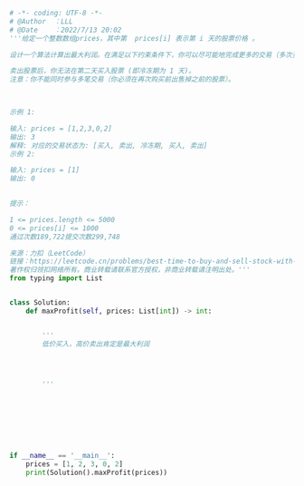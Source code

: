 
<BlogInfo id="1211" title="137.最佳买卖股票时机含冷冻期" author="白日梦想猿" pv=0 read_times=0 pre_cost_time="0分43秒" category="leetcode" tag_list="['leetcode']" create_time="2022.07.13 20:02:54" update_time="2022.07.13 20:40:10" />

```python
# -*- coding: UTF-8 -*-                            
# @Author  ：LLL                         
# @Date    ：2022/7/13 20:02  
'''给定一个整数数组prices，其中第  prices[i] 表示第 i 天的股票价格 。​

设计一个算法计算出最大利润。在满足以下约束条件下，你可以尽可能地完成更多的交易（多次买卖一支股票）:

卖出股票后，你无法在第二天买入股票 (即冷冻期为 1 天)。
注意：你不能同时参与多笔交易（你必须在再次购买前出售掉之前的股票）。

 

示例 1:

输入: prices = [1,2,3,0,2]
输出: 3
解释: 对应的交易状态为: [买入, 卖出, 冷冻期, 买入, 卖出]
示例 2:

输入: prices = [1]
输出: 0
 

提示：

1 <= prices.length <= 5000
0 <= prices[i] <= 1000
通过次数189,722提交次数299,748

来源：力扣（LeetCode）
链接：https://leetcode.cn/problems/best-time-to-buy-and-sell-stock-with-cooldown
著作权归领扣网络所有。商业转载请联系官方授权，非商业转载请注明出处。'''
from typing import List


class Solution:
    def maxProfit(self, prices: List[int]) -> int:


        '''
        低价买入，高价卖出肯定是最大利润




        '''








if __name__ == '__main__':
    prices = [1, 2, 3, 0, 2]
    print(Solution().maxProfit(prices))

```
